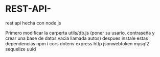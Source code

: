 # REST-API-
rest api hecha con node.js

Primero modificar la carperta utils/db.js (poner su usario, contraseña y crear una base de datos vacia llamada autos)
despues instale estas dependencias 
npm i cors dotenv express http jsonwebtoken mysql2 sequelize uuid
